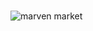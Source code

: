 # 
![marven market](https://github.com/MichaelAgyebeng/Marvin_market_dashboard/assets/75601246/0b5edad8-c4ab-4203-987d-bdbbcb603d69)
